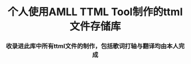 <h1 align="center"> 个人使用AMLL TTML Tool制作的ttml文件存储库</h1>
<h3 align="center">收录进此库中所有ttml文件的制作，包括歌词打轴与翻译均由本人完成</h3>

